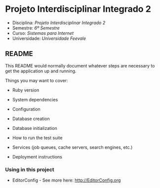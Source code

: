 # Projeto Interdisciplinar Integrado 2
* Disciplina: _Projeto Interdisciplinar Integrado 2_
* Semestre: _6º Semestre_
* Curso: _Sistemas para Internet_
* Universidade: _Universidade Feevale_

## README

This README would normally document whatever steps are necessary to get the
application up and running.

Things you may want to cover:

* Ruby version

* System dependencies

* Configuration

* Database creation

* Database initialization

* How to run the test suite

* Services (job queues, cache servers, search engines, etc.)

* Deployment instructions

### Using in this project
* EditorConfig - See more here: http://EditorConfig.org
